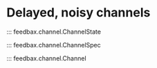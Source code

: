 # Delayed, noisy channels

::: feedbax.channel.ChannelState

::: feedbax.channel.ChannelSpec

::: feedbax.channel.Channel

